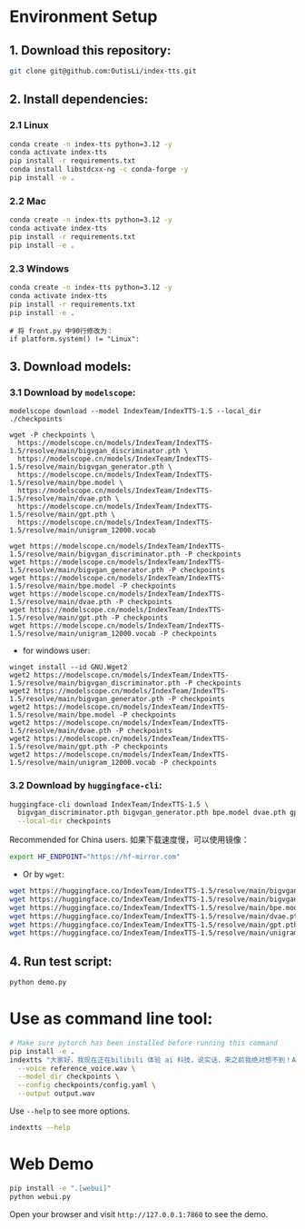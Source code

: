 # Environment Setup

## 1. Download this repository:

```bash
git clone git@github.com:OutisLi/index-tts.git
```

## 2. Install dependencies:

### 2.1 Linux

```bash
conda create -n index-tts python=3.12 -y
conda activate index-tts
pip install -r requirements.txt
conda install libstdcxx-ng -c conda-forge -y
pip install -e .
```

### 2.2 Mac

```bash
conda create -n index-tts python=3.12 -y
conda activate index-tts
pip install -r requirements.txt
pip install -e .
```

### 2.3 Windows

```bash
conda create -n index-tts python=3.12 -y
conda activate index-tts
pip install -r requirements.txt
pip install -e .
```

```shell
# 将 front.py 中90行修改为：
if platform.system() != "Linux":
```

## 3. Download models:

### 3.1 Download by `modelscope`:

```shell
modelscope download --model IndexTeam/IndexTTS-1.5 --local_dir ./checkpoints
```

```shell
wget -P checkpoints \
  https://modelscope.cn/models/IndexTeam/IndexTTS-1.5/resolve/main/bigvgan_discriminator.pth \
  https://modelscope.cn/models/IndexTeam/IndexTTS-1.5/resolve/main/bigvgan_generator.pth \
  https://modelscope.cn/models/IndexTeam/IndexTTS-1.5/resolve/main/bpe.model \
  https://modelscope.cn/models/IndexTeam/IndexTTS-1.5/resolve/main/dvae.pth \
  https://modelscope.cn/models/IndexTeam/IndexTTS-1.5/resolve/main/gpt.pth \
  https://modelscope.cn/models/IndexTeam/IndexTTS-1.5/resolve/main/unigram_12000.vocab
```

```shell
wget https://modelscope.cn/models/IndexTeam/IndexTTS-1.5/resolve/main/bigvgan_discriminator.pth -P checkpoints
wget https://modelscope.cn/models/IndexTeam/IndexTTS-1.5/resolve/main/bigvgan_generator.pth -P checkpoints
wget https://modelscope.cn/models/IndexTeam/IndexTTS-1.5/resolve/main/bpe.model -P checkpoints
wget https://modelscope.cn/models/IndexTeam/IndexTTS-1.5/resolve/main/dvae.pth -P checkpoints
wget https://modelscope.cn/models/IndexTeam/IndexTTS-1.5/resolve/main/gpt.pth -P checkpoints
wget https://modelscope.cn/models/IndexTeam/IndexTTS-1.5/resolve/main/unigram_12000.vocab -P checkpoints
```

-   for windows user:

```shell
winget install --id GNU.Wget2
wget2 https://modelscope.cn/models/IndexTeam/IndexTTS-1.5/resolve/main/bigvgan_discriminator.pth -P checkpoints
wget2 https://modelscope.cn/models/IndexTeam/IndexTTS-1.5/resolve/main/bigvgan_generator.pth -P checkpoints
wget2 https://modelscope.cn/models/IndexTeam/IndexTTS-1.5/resolve/main/bpe.model -P checkpoints
wget2 https://modelscope.cn/models/IndexTeam/IndexTTS-1.5/resolve/main/dvae.pth -P checkpoints
wget2 https://modelscope.cn/models/IndexTeam/IndexTTS-1.5/resolve/main/gpt.pth -P checkpoints
wget2 https://modelscope.cn/models/IndexTeam/IndexTTS-1.5/resolve/main/unigram_12000.vocab -P checkpoints
```

### 3.2 Download by `huggingface-cli`:

```bash
huggingface-cli download IndexTeam/IndexTTS-1.5 \
  bigvgan_discriminator.pth bigvgan_generator.pth bpe.model dvae.pth gpt.pth unigram_12000.vocab \
  --local-dir checkpoints
```

Recommended for China users. 如果下载速度慢，可以使用镜像：

```bash
export HF_ENDPOINT="https://hf-mirror.com"
```

-   Or by `wget`:

```bash
wget https://huggingface.co/IndexTeam/IndexTTS-1.5/resolve/main/bigvgan_discriminator.pth -P checkpoints
wget https://huggingface.co/IndexTeam/IndexTTS-1.5/resolve/main/bigvgan_generator.pth -P checkpoints
wget https://huggingface.co/IndexTeam/IndexTTS-1.5/resolve/main/bpe.model -P checkpoints
wget https://huggingface.co/IndexTeam/IndexTTS-1.5/resolve/main/dvae.pth -P checkpoints
wget https://huggingface.co/IndexTeam/IndexTTS-1.5/resolve/main/gpt.pth -P checkpoints
wget https://huggingface.co/IndexTeam/IndexTTS-1.5/resolve/main/unigram_12000.vocab -P checkpoints
```

## 4. Run test script:

```bash
python demo.py
```

# Use as command line tool:

```bash
# Make sure pytorch has been installed before running this command
pip install -e .
indextts "大家好，我现在正在bilibili 体验 ai 科技，说实话，来之前我绝对想不到！AI技术已经发展到这样匪夷所思的地步了！" \
  --voice reference_voice.wav \
  --model_dir checkpoints \
  --config checkpoints/config.yaml \
  --output output.wav
```

Use `--help` to see more options.

```bash
indextts --help
```

# Web Demo

```bash
pip install -e ".[webui]"
python webui.py
```

Open your browser and visit `http://127.0.0.1:7860` to see the demo.
